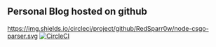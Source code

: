 ## Personal Blog hosted on github
https://img.shields.io/circleci/project/github/RedSparr0w/node-csgo-parser.svg [![CircleCI](https://circleci.com/gh/jningtho/jningtho.github.io.svg?style=svg)](https://circleci.com/gh/jningtho/jningtho.github.io)
